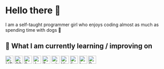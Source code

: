 # Hello there 🦝

I am a self-taught programmer girl who enjoys coding almost as much as spending time with dogs 🐶

## 🌱 What I am currently learning / improving on


[<img src="https://img.shields.io/badge/HTML5-282C34?logo=html5&logoColor=E34F26" alt="HTML5 logo" title="HTML5" height="25" />](https://developer.mozilla.org/en-US/docs/Web/HTML)
[<img src="https://img.shields.io/badge/CSS3-282C34?logo=css3&logoColor=1572B6" alt="CSS3 logo" title="CSS3" height="25" />](https://developer.mozilla.org/en-US/docs/Web/CSS)
[<img src="https://img.shields.io/badge/Sass-282C34?logo=sass&logoColor=CC6699" alt="Sass logo" title="Sass" height="25" />](https://sass-lang.com/)
[<img src="https://img.shields.io/badge/JavaScript-282C34?logo=javascript&logoColor=F7DF1E" alt="JavaScript logo" title="JavaScript" height="25" />](https://developer.mozilla.org/en-US/docs/Web/JavaScript)
[<img src="https://img.shields.io/badge/TypeScript-282C34?logo=typescript&logoColor=3178C6" alt="TypeScript logo" title="TypeScript" height="25" />](https://developer.mozilla.org/en-US/docs/Glossary/TypeScript)
[<img src="https://img.shields.io/badge/git-282C34?logo=git&logoColor=F05032" alt="git logo" title="git" height="25" />](https://git-scm.com/)
[<img src="https://img.shields.io/badge/VS%20Code-282C34?logo=visual-studio-code&logoColor=007ACC" alt="Visual Studio Code logo" title="Visual Studio Code" height="25" />](https://code.visualstudio.com/)
[<img src="https://img.shields.io/badge/Figma-282C34?logo=figma&logoColor=#ff7568" alt="figma logo" title="figma" height="25" />](https://www.figma.com/)
[<img src="https://img.shields.io/badge/Bootstrap-282C34?logo=bootstrap&logoColor" alt="bootstrap logo" title="bootstrap" height="25" />](https://getbootstrap.com/)
[<img src="https://img.shields.io/badge/React-282C34?logo=react&logoColor=61DAFB" alt="React logo" title="React.js" height="25" />](https://react.dev/)


<!--
**takatamasu/takatamasu** is a ✨ _special_ ✨ repository because its `README.md` (this file) appears on your GitHub profile.

Here are some ideas to get you started:

- 🌱 I’m currently learning front-end technologies, especially focusing on improving HTML, CSSS and JavaScript. 











- 🔭 I’m currently working on ...
- 🌱 I’m currently learning ...
- 👯 I’m looking to collaborate on ...
- 🤔 I’m looking for help with ...
- 💬 Ask me about ...
- 📫 How to reach me: ...
- 😄 Pronouns: ...
- ⚡ Fun fact: ...
-->
